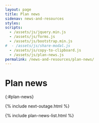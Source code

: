 ```yaml
---
layout: page
title: Plan news
sidenav: news-and-resources
styles:
scripts:
  - /assets/js/jquery.min.js
  - /assets/js/forms.js
  - /assets/js/bootstrap.min.js
#  - /assets/js/share-modal.js
  - /assets/js/copy-to-clipboard.js
  - /assets/js/plan-news.js
permalink: /news-and-resources/plan-news/
---
```


# Plan news
{:#plan-news}

{% include next-outage.html %}

{% include plan-news-list.html %}
